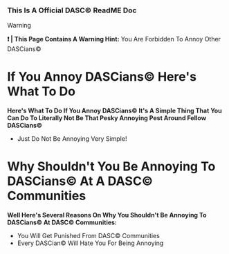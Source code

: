 ### This Is A Official DASC© ReadME Doc
>[!WARNING]
>**❗️ | This Page Contains A Warning Hint:** You Are Forbidden To Annoy Other DASCians©
# If You Annoy DASCians© Here's What To Do
**Here's What To Do If You Annoy DASCians© It's A Simple Thing That You Can Do To Literally Not Be That Pesky Annoying Pest Around Fellow DASCians©**
- Just Do Not Be Annoying Very Simple!
# Why Shouldn't You Be Annoying To DASCians© At A DASC© Communities
**Well Here's Several Reasons On Why You Shouldn't Be Annoying To DASCians© At DASC© Communities:**
- You Will Get Punished From DASC© Communities
- Every DASCian© Will Hate You For Being Annoying
